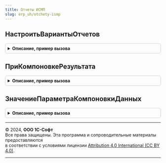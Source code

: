 ```yaml
---
title: Отчеты ИСМП
slug: erp_uh/otchety-ismp
---
```



## НастроитьВариантыОтчетов
<details style="margin: 1em 0; padding: 0.5em; border: 1px solid #ccc; border-radius: 6px;">

<summary style="font-weight: bold; cursor: pointer;">Описание, пример вызова</summary>

```bsl

// Задает настройки размещения вариантов отчетов в панели отчетов.
//
// Параметры:
//  Настройки - См. ВариантыОтчетовПереопределяемый.НастроитьВариантыОтчетов
//
Процедура НастроитьВариантыОтчетов(Настройки) Экспорт
```

Пример вызова
```bsl
ОтчетыИСМП.НастроитьВариантыОтчетов(Настройки) 
```
</details>

## ПриКомпоновкеРезультата
<details style="margin: 1em 0; padding: 0.5em; border: 1px solid #ccc; border-radius: 6px;">

<summary style="font-weight: bold; cursor: pointer;">Описание, пример вызова</summary>

```bsl

// Вызывается при выполнении отчета с помощью метода СкомпоноватьРезультат.
//
// Параметры:
//  НастройкиОтчета - НастройкиКомпоновкиДанных - настройки отчета
//  ВнешниеНаборыДанных - Неопределено - входящий параметр для заполнения
Процедура ПриКомпоновкеРезультата(НастройкиОтчета, ВнешниеНаборыДанных = Неопределено) Экспорт
```

Пример вызова
```bsl
ОтчетыИСМП.ПриКомпоновкеРезультата(НастройкиОтчета, ВнешниеНаборыДанных);
```
</details>

## ЗначениеПараметраКомпоновкиДанных
<details style="margin: 1em 0; padding: 0.5em; border: 1px solid #ccc; border-radius: 6px;">

<summary style="font-weight: bold; cursor: pointer;">Описание, пример вызова</summary>

```bsl

// Возвращает значение параметра компоновки данных.
//
// Параметры:
//  НастройкиОтчета - НастройкиКомпоновкиДанных - формируемые настройки отчета,
//  ИмяПараметра - Строка - имя параметра, значение которого требуется получить.
//
// Возвращаемое значение:
//  Произвольный
Функция ЗначениеПараметраКомпоновкиДанных(НастройкиОтчета, ИмяПараметра) Экспорт
```

Пример вызова
```bsl
Результат = ОтчетыИСМП.ЗначениеПараметраКомпоновкиДанных(НастройкиОтчета, ИмяПараметра) 
```
</details>

---

© 2024, **ООО 1С-Софт**  
Все права защищены. Эта программа и сопроводительные материалы предоставляются  
в соответствии с условиями лицензии [Attribution 4.0 International (CC BY 4.0)](https://creativecommons.org/licenses/by/4.0/legalcode).

---
